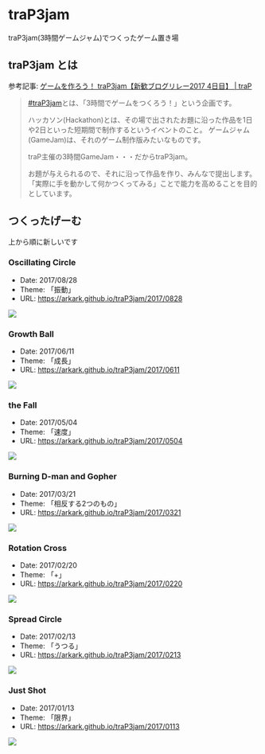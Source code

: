 # traP3jam

traP3jam(3時間ゲームジャム)でつくったゲーム置き場

## traP3jam とは

参考記事: [ゲームを作ろう！ traP3jam【新歓ブログリレー2017 4日目】 | traP](https://trap.jp/post/174/)

> [#traP3jam](https://twitter.com/search?vertical=default&q=%23traP3jam)とは、「3時間でゲームをつくろう！」という企画です。
>
> ハッカソン(Hackathon)とは、その場で出されたお題に沿った作品を1日や2日といった短期間で制作するというイベントのこと。
ゲームジャム(GameJam)は、それのゲーム制作版みたいなものです。
>
> traP主催の3時間GameJam・・・だからtraP3jam。
>
> お題が与えられるので、それに沿って作品を作り、みんなで提出します。
「実際に手を動かして何かつくってみる」ことで能力を高めることを目的としています。

## つくったげーむ

上から順に新しいです

### Oscillating Circle

- Date: 2017/08/28
- Theme: 「振動」
- URL: https://arkark.github.io/traP3jam/2017/0828

![](./dist/2017/0828/demo.gif)

### Growth Ball

- Date: 2017/06/11
- Theme: 「成長」
- URL: https://arkark.github.io/traP3jam/2017/0611

![](./dist/2017/0611/demo.gif)

### the Fall

- Date: 2017/05/04
- Theme: 「速度」
- URL: https://arkark.github.io/traP3jam/2017/0504

![](./dist/2017/0504/demo.gif)

### Burning D-man and Gopher

- Date: 2017/03/21
- Theme: 「相反する2つのもの」
- URL: https://arkark.github.io/traP3jam/2017/0321

![](./dist/2017/0321/demo.gif)

### Rotation Cross

- Date: 2017/02/20
- Theme: 「+」
- URL: https://arkark.github.io/traP3jam/2017/0220

![](./dist/2017/0220/demo.gif)

### Spread Circle

- Date: 2017/02/13
- Theme: 「うつる」
- URL: https://arkark.github.io/traP3jam/2017/0213

![](./dist/2017/0213/demo.gif)

### Just Shot

- Date: 2017/01/13
- Theme: 「限界」
- URL: https://arkark.github.io/traP3jam/2017/0113

![](./dist/2017/0113/demo.gif)
